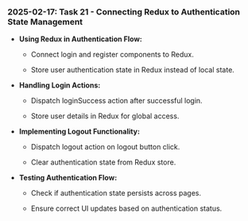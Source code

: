 ### 2025-02-17: Task 21 - Connecting Redux to Authentication State Management

* **Using Redux in Authentication Flow:**

    * Connect login and register components to Redux.

    * Store user authentication state in Redux instead of local state.

* **Handling Login Actions:**

    * Dispatch loginSuccess action after successful login.

    * Store user details in Redux for global access.

* **Implementing Logout Functionality:**

    * Dispatch logout action on logout button click.

    * Clear authentication state from Redux store.

* **Testing Authentication Flow:**

    * Check if authentication state persists across pages.

    * Ensure correct UI updates based on authentication status.

